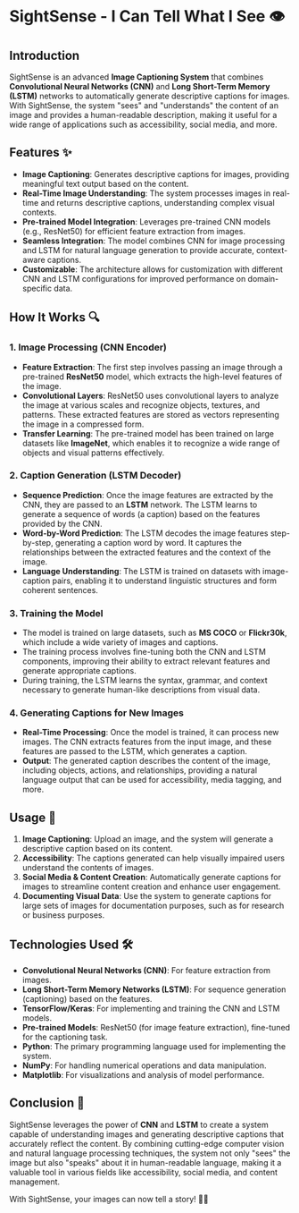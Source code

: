 # SightSense - I Can Tell What I See 👁️

## Introduction
SightSense is an advanced **Image Captioning System** that combines **Convolutional Neural Networks (CNN)** and **Long Short-Term Memory (LSTM)** networks to automatically generate descriptive captions for images. With SightSense, the system "sees" and "understands" the content of an image and provides a human-readable description, making it useful for a wide range of applications such as accessibility, social media, and more.

## Features ✨
- **Image Captioning**: Generates descriptive captions for images, providing meaningful text output based on the content.
- **Real-Time Image Understanding**: The system processes images in real-time and returns descriptive captions, understanding complex visual contexts.
- **Pre-trained Model Integration**: Leverages pre-trained CNN models (e.g., ResNet50) for efficient feature extraction from images.
- **Seamless Integration**: The model combines CNN for image processing and LSTM for natural language generation to provide accurate, context-aware captions.
- **Customizable**: The architecture allows for customization with different CNN and LSTM configurations for improved performance on domain-specific data.

## How It Works 🔍

### 1. **Image Processing (CNN Encoder)**
   - **Feature Extraction**: The first step involves passing an image through a pre-trained **ResNet50** model, which extracts the high-level features of the image.
   - **Convolutional Layers**: ResNet50 uses convolutional layers to analyze the image at various scales and recognize objects, textures, and patterns. These extracted features are stored as vectors representing the image in a compressed form.
   - **Transfer Learning**: The pre-trained model has been trained on large datasets like **ImageNet**, which enables it to recognize a wide range of objects and visual patterns effectively.

### 2. **Caption Generation (LSTM Decoder)**
   - **Sequence Prediction**: Once the image features are extracted by the CNN, they are passed to an **LSTM** network. The LSTM learns to generate a sequence of words (a caption) based on the features provided by the CNN.
   - **Word-by-Word Prediction**: The LSTM decodes the image features step-by-step, generating a caption word by word. It captures the relationships between the extracted features and the context of the image.
   - **Language Understanding**: The LSTM is trained on datasets with image-caption pairs, enabling it to understand linguistic structures and form coherent sentences.

### 3. **Training the Model**
   - The model is trained on large datasets, such as **MS COCO** or **Flickr30k**, which include a wide variety of images and captions.
   - The training process involves fine-tuning both the CNN and LSTM components, improving their ability to extract relevant features and generate appropriate captions.
   - During training, the LSTM learns the syntax, grammar, and context necessary to generate human-like descriptions from visual data.

### 4. **Generating Captions for New Images**
   - **Real-Time Processing**: Once the model is trained, it can process new images. The CNN extracts features from the input image, and these features are passed to the LSTM, which generates a caption.
   - **Output**: The generated caption describes the content of the image, including objects, actions, and relationships, providing a natural language output that can be used for accessibility, media tagging, and more.

## Usage 🚀
1. **Image Captioning**: Upload an image, and the system will generate a descriptive caption based on its content. 
2. **Accessibility**: The captions generated can help visually impaired users understand the contents of images.
3. **Social Media & Content Creation**: Automatically generate captions for images to streamline content creation and enhance user engagement.
4. **Documenting Visual Data**: Use the system to generate captions for large sets of images for documentation purposes, such as for research or business purposes.

## Technologies Used 🛠️
- **Convolutional Neural Networks (CNN)**: For feature extraction from images.
- **Long Short-Term Memory Networks (LSTM)**: For sequence generation (captioning) based on the features.
- **TensorFlow/Keras**: For implementing and training the CNN and LSTM models.
- **Pre-trained Models**: ResNet50 (for image feature extraction), fine-tuned for the captioning task.
- **Python**: The primary programming language used for implementing the system.
- **NumPy**: For handling numerical operations and data manipulation.
- **Matplotlib**: For visualizations and analysis of model performance.

## Conclusion 🎯
SightSense leverages the power of **CNN** and **LSTM** to create a system capable of understanding images and generating descriptive captions that accurately reflect the content. By combining cutting-edge computer vision and natural language processing techniques, the system not only "sees" the image but also "speaks" about it in human-readable language, making it a valuable tool in various fields like accessibility, social media, and content management.

With SightSense, your images can now tell a story! 📸✨
